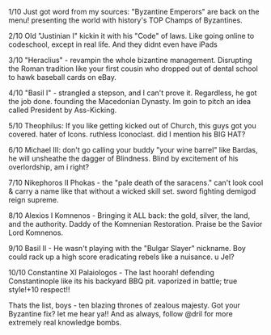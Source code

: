 1/10 Just got word from my sources: "Byzantine Emperors" are back on the menu! presenting the world with history's TOP Champs of Byzantines.

2/10 Old "Justinian I" kickin it with his "Code" of laws. Like going online to codeschool, except in real life. And they didnt even have iPads

3/10 "Heraclius" - revampin the whole bizantine management. Disrupting the Roman tradition like your first cousin who dropped out of dental school to hawk baseball cards on eBay.

4/10 "Basil I" - strangled a stepson, and I can't prove it. Regardless, he got the job done. founding the Macedonian Dynasty. Im goin to pitch an idea called President by Ass-Kicking.

5/10 Theophilus: If you like getting kicked out of Church, this guys got you covered. hater of Icons. ruthless Iconoclast. did I mention his BIG HAT?

6/10 Michael III: don't go calling your buddy "your wine barrel" like Bardas, he will unsheathe the dagger of Blindness. Blind by excitement of his overlordship, am i right?

7/10 Nikephoros II Phokas - the "pale death of the saracens." can't look cool & carry a name like that without a wicked skill set. sword fighting demigod reign supreme.

8/10 Alexios I Komnenos - Bringing it ALL back: the gold, silver, the land, and the authority. Daddy of the Komnenian Restoration. Praise be the Savior Lord Komnenos.

9/10 Basil II - He wasn't playing with the "Bulgar Slayer" nickname. Boy could rack up a high score eradicating rebels like a nuisance. u Jel?

10/10 Constantine XI Palaiologos - The last hoorah! defending Constantinople like its his backyard BBQ pit. vaporized in battle; true style!+10 respect!!

Thats the list, boys - ten blazing thrones of zealous majesty. Got your Byzantine fix? let me hear ya!! And as always, follow @dril for more extremely real knowledge bombs.